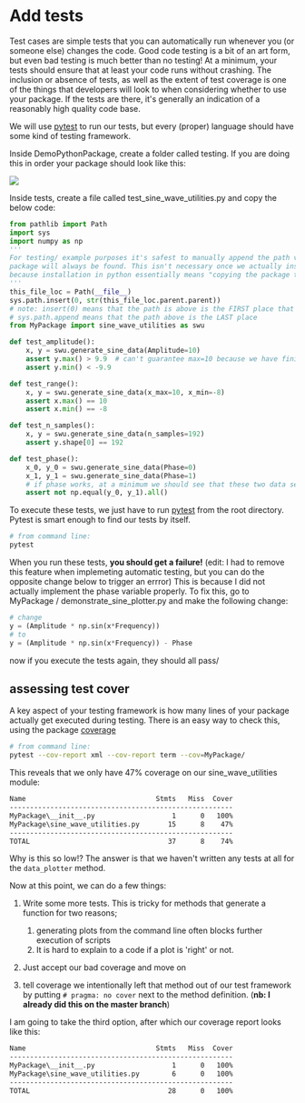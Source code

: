# Add tests

Test cases are simple tests that you can automatically run whenever you (or someone else) changes the code. Good code testing is a bit of an art form, but even bad testing is much better than no testing! At a minimum, your tests should ensure that at least your code runs without crashing. The inclusion or absence of tests, as well as the extent of test coverage is one of the things that developers will look to when considering whether to use your package. If the tests are there, it's generally an indication of a reasonably high quality code base.

We will use [pytest](https://docs.pytest.org/en/7.1.x/) to run our tests, but every (proper) language should have some kind of testing framework.

Inside DemoPythonPackage, create a folder called testing. If you are doing this in order your package should look like this:

![](__resources/progress_tests.png)

Inside tests, create a file called test_sine_wave_utilities.py and copy the below code:

```python
from pathlib import Path
import sys
import numpy as np
'''
For testing/ example purposes it's safest to manually append the path variable to ensure our 
package will always be found. This isn't necessary once we actually install the package 
because installation in python essentially means "copying the package to a place where it can be found"
'''
this_file_loc = Path(__file__)
sys.path.insert(0, str(this_file_loc.parent.parent))
# note: insert(0) means that the path is above is the FIRST place that python will look for imports
# sys.path.append means that the path above is the LAST place
from MyPackage import sine_wave_utilities as swu

def test_amplitude():
    x, y = swu.generate_sine_data(Amplitude=10)
    assert y.max() > 9.9  # can't guarantee max=10 because we have finite samples
    assert y.min() < -9.9

def test_range():
    x, y = swu.generate_sine_data(x_max=10, x_min=-8)
    assert x.max() == 10
    assert x.min() == -8

def test_n_samples():
    x, y = swu.generate_sine_data(n_samples=192)
    assert y.shape[0] == 192

def test_phase():
    x_0, y_0 = swu.generate_sine_data(Phase=0)
    x_1, y_1 = swu.generate_sine_data(Phase=1)
    # if phase works, at a minimum we should see that these two data sets are different...
    assert not np.equal(y_0, y_1).all()
```

To execute these tests, we just have to run [pytest](https://docs.pytest.org/en/7.1.x/) from the root directory. Pytest is smart enough to find our tests by itself.

```bash
# from command line:
pytest
```

When you run these tests, **you should get a failure!** (edit: I had to remove this feature when implemeting automatic testing, but you can do the opposite change below to trigger an errror) This is because I did not actually implement the phase variable properly. To fix this, go to MyPackage / demonstrate_sine_plotter.py and make the following change:

```python
# change
y = (Amplitude * np.sin(x*Frequency))
# to
y = (Amplitude * np.sin(x*Frequency)) - Phase
```

now if you execute the tests again, they should all pass/

## assessing test cover

A key aspect of your testing framework is how many lines of your package actually get executed during testing. There is an easy way to check this, using the package [coverage](https://coverage.readthedocs.io/en/6.3.3/)

```bash
# from command line:
pytest --cov-report xml --cov-report term --cov=MyPackage/
```

This reveals that we only have 47% coverage on our sine_wave_utilities module:

```bash
Name                                Stmts   Miss  Cover
-------------------------------------------------------
MyPackage\__init__.py                   1      0   100%
MyPackage\sine_wave_utilities.py       15      8    47%
-------------------------------------------------------
TOTAL                                  37      8    74%

```

Why is this so low!? The answer is that we haven't written any tests at all for the ```data_plotter``` method.

Now at this point, we can do a few things:

1. Write some more tests. This is tricky for methods that generate a function for two reasons; 
   1. generating plots from the command line often blocks further execution of scripts
   2. It is hard to explain to a code if a plot is 'right' or not.

2. Just accept our bad coverage and move on
3. tell coverage we intentionally left that method out of our test framework by putting ```# pragma: no cover``` next to the method definition. (**nb: I already did this on the master branch**)

I am going to take the third option, after which our coverage report looks like this:

```bash
Name                                Stmts   Miss  Cover
-------------------------------------------------------
MyPackage\__init__.py                   1      0   100%
MyPackage\sine_wave_utilities.py        6      0   100%
-------------------------------------------------------
TOTAL                                  28      0   100%

```

